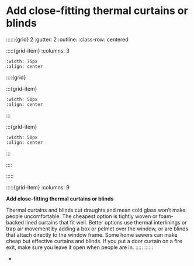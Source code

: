 # Add close-fitting thermal curtains or blinds
 
::::::{grid} 2
:gutter: 2
:outline: 
:class-row: centered

:::::{grid-item}
:columns: 3
```{image} /images/card-game/step-icons/step_3.svg
:width: 75px
:align: center
```


::::{grid}

:::{grid-item}

```{image} /images/card-game/carbon-icons/carbon_2.svg
:width: 50px
:align: center
```
:::

:::{grid-item}
```{image} /images/card-game/cost-icons/cost_3.svg
:width: 50px
:align: center
```
:::

::::

:::::

:::::{grid-item}
:columns: 9

**Add close-fitting thermal curtains or blinds**

Thermal curtains and blinds cut draughts and mean cold glass won’t make people uncomfortable.  The cheapest option is tightly woven or foam-backed lined curtains that fit well.  Better options use thermal interlinings or trap air movement by adding a box or pelmet over the window, or are blinds that attach directly to the window frame.  Some home sewers can make cheap but effective curtains and blinds. If you put a door curtain on a fire exit, make sure you leave it open when people are in. 
:::::
::::::

- [](curtains)